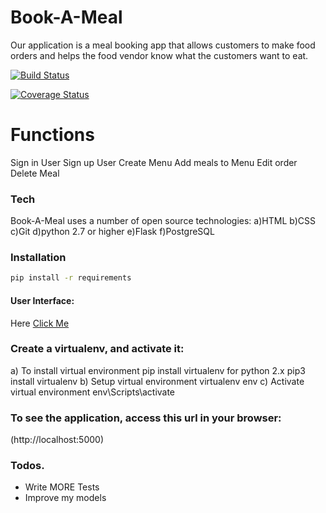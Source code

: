 # Book-A-Meal

Our application is a meal booking app that allows customers to make food orders and helps the food vendor know what the customers want to eat.

[![Build Status](https://travis-ci.org/mutebironald4/Book-A-Meal.svg?branch=develop)](https://travis-ci.org/mutebironald4/Book-A-Meal)

[![Coverage Status](https://coveralls.io/repos/github/mutebironald4/Book-A-Meal/badge.svg?branch=master)](https://coveralls.io/github/mutebironald4/Book-A-Meal?branch=master)

# Functions
Sign in User
Sign up User
Create Menu
Add meals to Menu
Edit order
Delete Meal

### Tech

Book-A-Meal uses a number of open source technologies:
a)HTML
b)CSS
c)Git
d)python 2.7 or higher
e)Flask
f)PostgreSQL

### Installation

```sh
pip install -r requirements
```


####  User Interface:

Here  [Click Me](https://mutebironald4.github.io/index.html)

### Create a virtualenv, and activate it:
a) To install virtual environment pip install virtualenv for python 2.x pip3 install virtualenv
b) Setup virtual environment virtualenv env
c) Activate virtual environment env\Scripts\activate

### To see the application, access this url in your browser:
(http://localhost:5000)


### Todos.

 - Write MORE Tests
 - Improve my models
